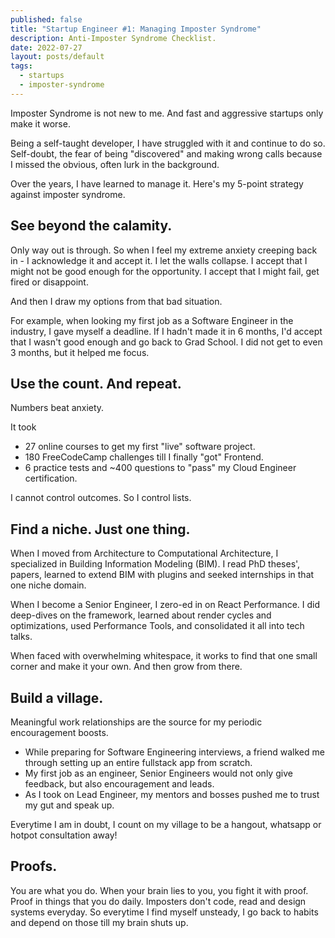 ```yaml
---
published: false
title: "Startup Engineer #1: Managing Imposter Syndrome"
description: Anti-Imposter Syndrome Checklist.
date: 2022-07-27
layout: posts/default
tags:
  - startups
  - imposter-syndrome
---
```


Imposter Syndrome is not new to me. And fast and aggressive startups only make it worse.

Being a self-taught developer, I have struggled with it and continue to do so. Self-doubt, the fear of being "discovered" and making wrong calls because I missed the obvious, often lurk in the background.

Over the years, I have learned to manage it. Here's my 5-point strategy against imposter syndrome.

## See beyond the calamity.

Only way out is through. So when I feel my extreme anxiety creeping back in - I acknowledge it and accept it. I let the walls collapse. I accept that I might not be good enough for the opportunity. I accept that I might fail, get fired or disappoint.

And then I draw my options from that bad situation.

For example, when looking my first job as a Software Engineer in the industry, I gave myself a deadline. If I hadn't made it in 6 months, I'd accept that I wasn't good enough and go back to Grad School. I did not get to even 3 months, but it helped me focus.

## Use the count. And repeat.

Numbers beat anxiety.

It took

- 27 online courses to get my first "live" software project.
- 180 FreeCodeCamp challenges till I finally "got" Frontend.
- 6 practice tests and ~400 questions to "pass" my Cloud Engineer certification.

I cannot control outcomes. So I control lists.

## Find a niche. Just one thing.

When I moved from Architecture to Computational Architecture, I specialized in Building Information Modeling (BIM). I read PhD theses', papers, learned to extend BIM with plugins and seeked internships in that one niche domain.

When I become a Senior Engineer, I zero-ed in on React Performance. I did deep-dives on the framework, learned about render cycles and optimizations, used Performance Tools, and consolidated it all into tech talks.

When faced with overwhelming whitespace, it works to find that one small corner and make it your own. And then grow from there.

## Build a village.

Meaningful work relationships are the source for my periodic encouragement boosts.

- While preparing for Software Engineering interviews, a friend walked me through setting up an entire fullstack app from scratch.
- My first job as an engineer, Senior Engineers would not only give feedback, but also encouragement and leads.
- As I took on Lead Engineer, my mentors and bosses pushed me to trust my gut and speak up.

Everytime I am in doubt, I count on my village to be a hangout, whatsapp or hotpot consultation away!

## Proofs.

You are what you do. When your brain lies to you, you fight it with proof. Proof in things that you do daily. Imposters don't code, read and design systems everyday. So everytime I find myself unsteady, I go back to habits and depend on those till my brain shuts up.
